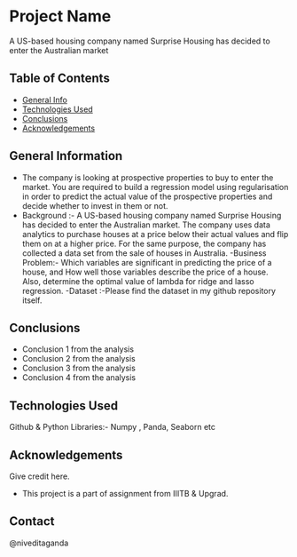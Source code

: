 # Project Name
 A US-based housing company named Surprise Housing has decided to enter the Australian market

## Table of Contents
* [General Info](#general-information)
* [Technologies Used](#technologies-used)
* [Conclusions](#conclusions)
* [Acknowledgements](#acknowledgements)

<!-- You can include any other section that is pertinent to your problem -->

## General Information
- The company is looking at prospective properties to buy to enter the market. You are required to build a regression model using regularisation in order to predict the actual value of the prospective properties and decide whether to invest in them or not.
- Background :- A US-based housing company named Surprise Housing has decided to enter the Australian market. The company uses data analytics to purchase houses at a price below their actual values and flip them on at a higher price. For the same purpose, the company has collected a data set from the sale of houses in Australia.
-Business Problem:- 
  Which variables are significant in predicting the price of a house, and
  How well those variables describe the price of a house.
  Also, determine the optimal value of lambda for ridge and lasso regression.
-Dataset :-Please find the dataset in my github repository itself. 

## Conclusions
- Conclusion 1 from the analysis
- Conclusion 2 from the analysis
- Conclusion 3 from the analysis
- Conclusion 4 from the analysis

<!-- You don't have to answer all the questions - just the ones relevant to your project. -->


## Technologies Used
Github & Python 
Libraries:- Numpy , Panda, Seaborn etc 


## Acknowledgements
Give credit here.
- This project is a part of assignment from IIITB & Upgrad.

## Contact
 @niveditaganda

